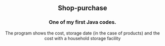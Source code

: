 ## <div align = "center"> Shop-purchase
### <div align = "center"> One of my first Java codes.
<div align = "center">The program shows the cost, storage date (in the case of products) and the cost with a household storage facility 
